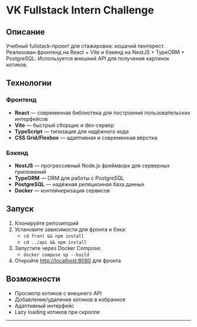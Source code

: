 # VK Fullstack Intern Challenge

## Описание

Учебный fullstack-проект для стажировки: кошачий пинтерест. Реализован фронтенд на React + Vite и бэкенд на NestJS + TypeORM + PostgreSQL. Используется внешний API для получения картинок котиков.

## Технологии

### Фронтенд
- **React** — современная библиотека для построения пользовательских интерфейсов
- **Vite** — быстрый сборщик и dev-сервер
- **TypeScript** — типизация для надёжного кода
- **CSS Grid/Flexbox** — адаптивная и современная вёрстка

### Бэкенд
- **NestJS** — прогрессивный Node.js фреймворк для серверных приложений
- **TypeORM** — ORM для работы с PostgreSQL
- **PostgreSQL** — надёжная реляционная база данных
- **Docker** — контейнеризация сервисов

## Запуск

1. Клонируйте репозиторий
2. Установите зависимости для фронта и бэка:
   - `cd front && npm install`
   - `cd ../api && npm install`
3. Запустите через Docker Compose:
   - `docker compose up --build`
4. Откройте [http://localhost:8080](http://localhost:8080) для фронта

## Возможности
- Просмотр котиков с внешнего API
- Добавление/удаление котиков в избранное
- Адаптивный интерфейс
- Lazy loading котиков при скролле

---
